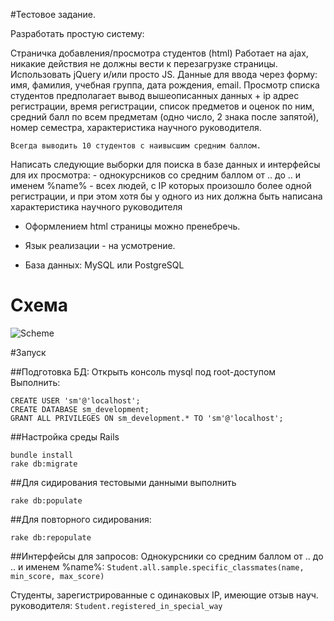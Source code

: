                                              
#Тестовое задание.
 
Разработать простую систему:
 
Страничка добавления/просмотра студентов (html)
    Работает на ajax, никакие действия не должны вести к перезагрузке страницы.
    Использовать jQuery и/или просто JS.
    Данные для ввода через форму: имя, фамилия, учебная группа, дата рождения, email.
    Просмотр списка студентов предполагает вывод вышеописанных данных + ip адрес регистрации, время регистрации, список предметов и оценок по ним, средний балл по всем предметам (одно число, 2 знака после запятой), номер семестра, характеристика научного руководителя.
 
    Всегда выводить 10 студентов с наивысшим средним баллом.

 
Написать следующие выборки для поиска в базе данных и интерфейсы для их просмотра:
    - однокурсников со средним баллом от .. до .. и именем %name%
    - всех людей, c IP которых произошло более одной регистрации, и при этом хотя бы у одного из них должна быть написана характеристика научного руководителя
 
* Оформлением html страницы можно пренебречь.
 
* Язык реализации - на усмотрение.
 
* База данных: MySQL или PostgreSQL

# Схема
![Scheme](https://www.dropbox.com/s/zlii6u79hto1edu/1.jpg?dl=0&raw=1)

#Запуск

##Подготовка БД:
Открыть консоль mysql под root-доступом
Выполнить:

    CREATE USER 'sm'@'localhost';
    CREATE DATABASE sm_development;
    GRANT ALL PRIVILEGES ON sm_development.* TO 'sm'@'localhost';


##Настройка среды Rails


    bundle install
    rake db:migrate


##Для сидирования тестовыми данными выполнить

    rake db:populate

##Для повторного сидирования:

    rake db:repopulate

##Интерфейсы для запросов:
Однокурсники со средним баллом от .. до .. и именем %name%:
`Student.all.sample.specific_classmates(name, min_score, max_score)`

Студенты, зарегистрированные с одинаковых IP, имеющие отзыв науч. руководителя:
`Student.registered_in_special_way`


